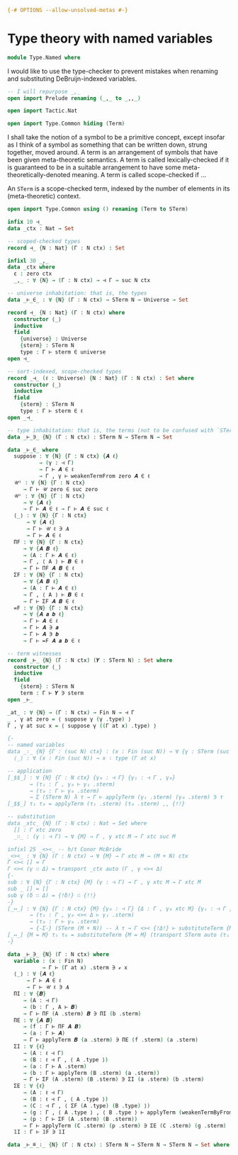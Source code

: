 
```agda
{-# OPTIONS --allow-unsolved-metas #-}
```

# Type theory with named variables

```agda
module Type.Named where
```

I would like to use the type-checker to prevent mistakes when renaming and substituting DeBruijn-indexed variables.

```agda
-- I will repurpose _,_
open import Prelude renaming (_,_ to _,,_)
```

```agda
open import Tactic.Nat
```

```agda
open import Type.Common hiding (Term)
```

I shall take the notion of a symbol to be a primitive concept, except insofar as I think of a symbol as something that can be written down, strung together, moved around. A term is an arrangement of symbols that have been given meta-theoretic semantics. A term is called lexically-checked if it is guaranteed to be in a suitable arrangement to have some meta-theoretically-denoted meaning. A term is called scope-checked if ...

An `STerm` is a scope-checked term, indexed by the number of elements in its (meta-theoretic) context.

```agda
open import Type.Common using () renaming (Term to STerm)
```

```agda
infix 10 ⊣_
data _ctx : Nat → Set

-- scoped-checked types
record ⊣_ {N : Nat} (Γ : N ctx) : Set

infixl 30 _,_
data _ctx where
  ε : zero ctx
  _,_ : ∀ {N} → (Γ : N ctx) → ⊣ Γ → suc N ctx

-- universe inhabitation: that is, the types
data _⊢_∈_ : ∀ {N} (Γ : N ctx) → STerm N → Universe → Set

record ⊣_ {N : Nat} (Γ : N ctx) where
  constructor ⟨_⟩
  inductive
  field
    {universe} : Universe
    {sterm} : STerm N
    type : Γ ⊢ sterm ∈ universe
open ⊣_

-- sort-indexed, scope-checked types
record _⊣_ (ℓ : Universe) {N : Nat} (Γ : N ctx) : Set where
  constructor ⟨_⟩
  inductive
  field
    {sterm} : STerm N
    type : Γ ⊢ sterm ∈ ℓ
open _⊣_

-- type inhabitation: that is, the terms (not to be confused with `STerm`s
data _⊢_∋_ {N} (Γ : N ctx) : STerm N → STerm N → Set

data _⊢_∈_ where
  suppose : ∀ {N} {Γ : N ctx} {𝑨 ℓ}
          → (γ : ⊣ Γ)
          → Γ ⊢ 𝑨 ∈ ℓ
          → Γ , γ ⊢ weakenTermFrom zero 𝑨 ∈ ℓ
  𝒰ⁱ : ∀ {N} {Γ : N ctx}
     → Γ ⊢ 𝒰 zero ∈ suc zero
  𝒰ᶜ : ∀ {N} {Γ : N ctx}
     → ∀ {𝑨 ℓ}
     → Γ ⊢ 𝑨 ∈ ℓ → Γ ⊢ 𝑨 ∈ suc ℓ
  ⟨_⟩ : ∀ {N} {Γ : N ctx}
      → ∀ {𝑨 ℓ}
      → Γ ⊢ 𝒰 ℓ ∋ 𝑨
      → Γ ⊢ 𝑨 ∈ ℓ
  ΠF : ∀ {N} {Γ : N ctx}
     → ∀ {𝑨 𝑩 ℓ}
     → (A : Γ ⊢ 𝑨 ∈ ℓ)
     → Γ , ⟨ A ⟩ ⊢ 𝑩 ∈ ℓ
     → Γ ⊢ ΠF 𝑨 𝑩 ∈ ℓ
  ΣF : ∀ {N} {Γ : N ctx}
     → ∀ {𝑨 𝑩 ℓ}
     → (A : Γ ⊢ 𝑨 ∈ ℓ)
     → Γ , ⟨ A ⟩ ⊢ 𝑩 ∈ ℓ
     → Γ ⊢ ΣF 𝑨 𝑩 ∈ ℓ
  =F : ∀ {N} {Γ : N ctx}
     → ∀ {𝑨 𝒂 𝒃 ℓ}
     → Γ ⊢ 𝑨 ∈ ℓ
     → Γ ⊢ 𝑨 ∋ 𝒂
     → Γ ⊢ 𝑨 ∋ 𝒃
     → Γ ⊢ =F 𝑨 𝒂 𝒃 ∈ ℓ

-- term witnesses
record _⊢_ {N} (Γ : N ctx) (𝒀 : STerm N) : Set where
  constructor ⟨_⟩
  inductive
  field
    {sterm} : STerm N
    term : Γ ⊢ 𝒀 ∋ sterm
open _⊢_

_at_ : ∀ {N} → (Γ : N ctx) → Fin N → ⊣ Γ
_ , γ at zero = ⟨ suppose γ (γ .type) ⟩
Γ , γ at suc x = ⟨ suppose γ ((Γ at x) .type) ⟩

{-
-- named variables
data _∶_ {N} {Γ : (suc N) ctx} : (x : Fin (suc N)) → ∀ {γ : STerm (suc N)} {ℓ} → Γ ⊢ γ ∈ ℓ → Set where
  ⟨_⟩ : ∀ (x : Fin (suc N)) → x ∶ type (Γ at x)

-- application
[_$$_] : ∀ {N} {Γ : N ctx} {γ₀ : ⊣ Γ} {γ₁ : ⊣ Γ , γ₀}
       → (τ₁ : Γ , γ₀ ⊢ γ₁ .sterm)
       → (τ₀ : Γ ⊢ γ₀ .sterm)
       → Σ (STerm N) λ τ → Γ ⊢ applyTerm (γ₁ .sterm) (γ₀ .sterm) ∋ τ
[_$$_] τ₁ τ₀ = applyTerm (τ₁ .sterm) (τ₀ .sterm) ,, {!!}

-- substitution
data _xtc_ {N} (Γ : N ctx) : Nat → Set where
  [] : Γ xtc zero
  _∷_ : (γ : ⊣ Γ) → ∀ {M} → Γ , γ xtc M → Γ xtc suc M

infixl 25 _<><_ -- h/t Conor McBride
_<><_ : ∀ {N} (Γ : N ctx) → ∀ {M} → Γ xtc M → (M + N) ctx
Γ <>< [] = Γ
Γ <>< (γ ∷ Δ) = transport _ctx auto (Γ , γ <>< Δ)
{-
sub : ∀ {N} {Γ : N ctx} {M} (γ : ⊣ Γ) → Γ , γ xtc M → Γ xtc M
sub _ [] = []
sub γ (δ ∷ Δ) = {!δ!} ∷ {!!}
-}
[_↤_] : ∀ {N} {Γ : N ctx} {M} {γ₀ : ⊣ Γ} {Δ : Γ , γ₀ xtc M} {γ₁ : ⊣ Γ , γ₀ <>< Δ}
       → (τ₁ : Γ , γ₀ <>< Δ ⊢ γ₁ .sterm)
       → (τ₀ : Γ ⊢ γ₀ .sterm)
       → {-Σ-} (STerm (M + N)) -- λ τ → Γ <>< {!Δ!} ⊢ substituteTerm {M = M} (transport STerm auto (γ₁ .sterm)) (γ₀ .sterm) ∋ τ
[_↤_] {M = M} τ₁ τ₀ = substituteTerm {M = M} (transport STerm auto (τ₁ .sterm)) ((τ₀ .sterm)) -- ,, {!!} --  ,, {!!}
-}

data _⊢_∋_ {N} (Γ : N ctx) where
  variable : (x : Fin N)
           → Γ ⊢ (Γ at x) .sterm ∋ 𝓋 x
  ⟨_⟩ : ∀ {𝑨 ℓ}
      → Γ ⊢ 𝑨 ∈ ℓ
      → Γ ⊢ 𝒰 ℓ ∋ 𝑨
  ΠI : ∀ {𝑩}
     → (A : ⊣ Γ)
     → (b : Γ , A ⊢ 𝑩)
     → Γ ⊢ ΠF (A .sterm) 𝑩 ∋ ΠI (b .sterm)
  ΠE : ∀ {𝑨 𝑩}
     → (f : Γ ⊢ ΠF 𝑨 𝑩)
     → (a : Γ ⊢ 𝑨)
     → Γ ⊢ applyTerm 𝑩 (a .sterm) ∋ ΠE (f .sterm) (a .sterm)
  ΣI : ∀ {ℓ}
     → (A : ℓ ⊣ Γ)
     → (B : ℓ ⊣ Γ , ⟨ A .type ⟩)
     → (a : Γ ⊢ A .sterm)
     → (b : Γ ⊢ applyTerm (B .sterm) (a .sterm))
     → Γ ⊢ ΣF (A .sterm) (B .sterm) ∋ ΣI (a .sterm) (b .sterm)
  ΣE : ∀ {ℓ}
     → (A : ℓ ⊣ Γ)
     → (B : ℓ ⊣ Γ , ⟨ A .type ⟩)
     → (C : ⊣ Γ , ⟨ ΣF (A .type) (B .type) ⟩)
     → (g : Γ , ⟨ A .type ⟩ , ⟨ B .type ⟩ ⊢ applyTerm (weakenTermByFrom 2 1 (C .sterm)) (ΣI (𝓋 1) (𝓋 0)))
     → (p : Γ ⊢ ΣF (A .sterm) (B .sterm))
     → Γ ⊢ applyTerm (C .sterm) (p .sterm) ∋ ΣE (C .sterm) (g .sterm) (p .sterm)
  𝟙I : Γ ⊢ 𝟙F ∋ 𝟙I

data _⊢_≝_∶_ {N} (Γ : N ctx) : STerm N → STerm N → STerm N → Set where
```
